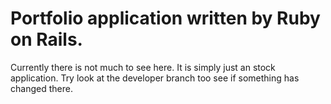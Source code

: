 Portfolio application written by Ruby on Rails.
===

Currently there is not much to see here. It is simply just an stock application. Try look at the developer branch too see if something has changed there.
